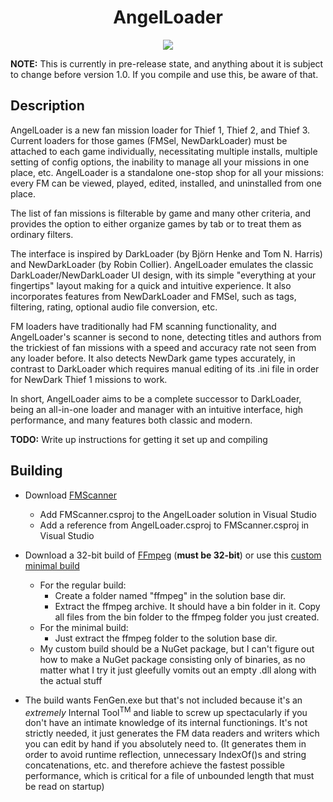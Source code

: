 <h1 align="center">
AngelLoader
</h1>
<p align="center"><img src="http://fenphoenix.com/github/AngelLoader/MainWindow-600.png" /></p>

**NOTE:** This is currently in pre-release state, and anything about it is subject to change before version 1.0. If you compile and use this, be aware of that.

## Description
AngelLoader is a new fan mission loader for Thief 1, Thief 2, and Thief 3. Current loaders for those games (FMSel, NewDarkLoader) must be attached to each game individually, necessitating multiple installs, multiple setting of config options, the inability to manage all your missions in one place, etc. AngelLoader is a standalone one-stop shop for all your missions: every FM can be viewed, played, edited, installed, and uninstalled from one place.

The list of fan missions is filterable by game and many other criteria, and provides the option to either organize games by tab or to treat them as ordinary filters.

The interface is inspired by DarkLoader (by Björn Henke and Tom N. Harris) and NewDarkLoader (by Robin Collier). AngelLoader emulates the classic DarkLoader/NewDarkLoader UI design, with its simple "everything at your fingertips" layout making for a quick and intuitive experience. It also incorporates features from NewDarkLoader and FMSel, such as tags, filtering, rating, optional audio file conversion, etc.

FM loaders have traditionally had FM scanning functionality, and AngelLoader's scanner is second to none, detecting titles and authors from the trickiest of fan missions with a speed and accuracy rate not seen from any loader before. It also detects NewDark game types accurately, in contrast to DarkLoader which requires manual editing of its .ini file in order for NewDark Thief 1 missions to work.

In short, AngelLoader aims to be a complete successor to DarkLoader, being an all-in-one loader and manager with an intuitive interface, high performance, and many features both classic and modern.

**TODO:** Write up instructions for getting it set up and compiling

## Building
- Download [FMScanner](https://github.com/FenPhoenix/FMScanner)
    - Add FMScanner.csproj to the AngelLoader solution in Visual Studio
    - Add a reference from AngelLoader.csproj to FMScanner.csproj in Visual Studio
    
- Download a 32-bit build of [FFmpeg](https://ffmpeg.zeranoe.com/builds/) (**must be 32-bit**) or use this [custom minimal build](https://www.dropbox.com/s/hguxwku13kf16zc/ffmpeg_minimal_AngelLoader.zip)
    - For the regular build:
        - Create a folder named "ffmpeg" in the solution base dir.
        - Extract the ffmpeg archive. It should have a bin folder in it. Copy all files from the bin folder to the ffmpeg folder you just created.
    - For the minimal build:
        - Just extract the ffmpeg folder to the solution base dir.
    - My custom build should be a NuGet package, but I can't figure out how to make a NuGet package consisting only of binaries, as no matter what I try it just gleefully vomits out an empty .dll along with the actual stuff
    
- The build wants FenGen.exe but that's not included because it's an _extremely_ Internal Tool<sup>TM</sup> and liable to screw up spectacularly if you don't have an intimate knowledge of its internal functionings. It's not strictly needed, it just generates the FM data readers and writers which you can edit by hand if you absolutely need to. (It generates them in order to avoid runtime reflection, unnecessary IndexOf()s and string concatenations, etc. and therefore achieve the fastest possible performance, which is critical for a file of unbounded length that must be read on startup)
